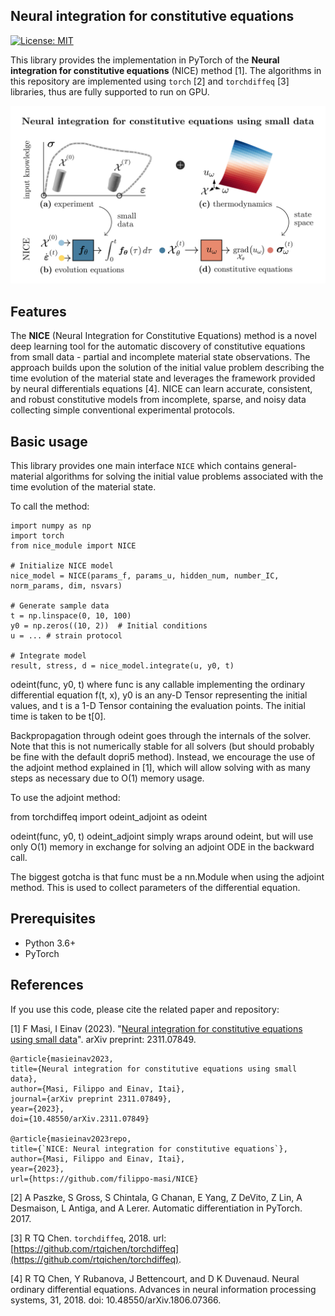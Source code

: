 ## Neural integration for constitutive equations

[![License: MIT](https://img.shields.io/badge/License-MIT-yellow.svg)](https://opensource.org/licenses/MIT)

This library provides the implementation in PyTorch of the **Neural integration for constitutive equations** (NICE) method [1]. The algorithms in this repository are implemented using `torch` [2] and `torchdiffeq` [3] libraries, thus are fully supported to run on GPU.

<center><img src="./_images/NICE.png"  alt="centered image" width="100%" height="51.15%"></center>

## Features

The **NICE** (Neural Integration for Constitutive Equations) method is a novel deep learning tool for the automatic discovery of constitutive equations from small data - partial and incomplete material state observations. 
The approach builds upon the solution of the initial value problem describing the time evolution of the material state and leverages the framework provided by neural differentials equations [4].
NICE can learn accurate, consistent, and robust constitutive models from incomplete, sparse, and noisy data collecting simple conventional experimental protocols. 

## Basic usage

This library provides one main interface `NICE` which contains general-material algorithms for solving the initial value problems associated with the time evolution of the material state. 

To call the method:

```
import numpy as np
import torch
from nice_module import NICE

# Initialize NICE model
nice_model = NICE(params_f, params_u, hidden_num, number_IC, norm_params, dim, nsvars)

# Generate sample data
t = np.linspace(0, 10, 100)
y0 = np.zeros((10, 2))  # Initial conditions
u = ... # strain protocol

# Integrate model
result, stress, d = nice_model.integrate(u, y0, t)
```

odeint(func, y0, t)
where func is any callable implementing the ordinary differential equation f(t, x), y0 is an any-D Tensor representing the initial values, and t is a 1-D Tensor containing the evaluation points. The initial time is taken to be t[0].

Backpropagation through odeint goes through the internals of the solver. Note that this is not numerically stable for all solvers (but should probably be fine with the default dopri5 method). Instead, we encourage the use of the adjoint method explained in [1], which will allow solving with as many steps as necessary due to O(1) memory usage.

To use the adjoint method:

from torchdiffeq import odeint_adjoint as odeint

odeint(func, y0, t)
odeint_adjoint simply wraps around odeint, but will use only O(1) memory in exchange for solving an adjoint ODE in the backward call.

The biggest gotcha is that func must be a nn.Module when using the adjoint method. This is used to collect parameters of the differential equation.

## Prerequisites

- Python 3.6+
- PyTorch


## References

If you use this code, please cite the related paper and repository:

[1] F Masi, I Einav (2023). "[Neural integration for constitutive equations using small data](https://doi.org/10.48550/arXiv.2311.07849)". arXiv preprint: 2311.07849.

    @article{masieinav2023,
    title={Neural integration for constitutive equations using small data},
    author={Masi, Filippo and Einav, Itai},
    journal={arXiv preprint 2311.07849},
    year={2023},
    doi={10.48550/arXiv.2311.07849}

    @article{masieinav2023repo,
    title={`NICE: Neural integration for constitutive equations`},
    author={Masi, Filippo and Einav, Itai},
    year={2023},
    url={https://github.com/filippo-masi/NICE}
    
[2] A Paszke, S Gross, S Chintala, G Chanan, E Yang, Z DeVito, Z Lin, A Desmaison, L Antiga, and A Lerer. Automatic differentiation in PyTorch. 2017.

[3] R TQ Chen. `torchdiffeq`, 2018. url: [https://github.com/rtqichen/torchdiffeq](https://github.com/rtqichen/torchdiffeq).

[4] R TQ Chen, Y Rubanova, J Bettencourt, and D K Duvenaud. Neural ordinary differential equations. Advances in neural information processing systems, 31, 2018. doi: 10.48550/arXiv.1806.07366.

